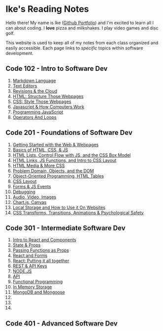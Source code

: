 # Ike's Reading Notes

Hello there! My name is Ike ([Github Portfolio](https://github.com/IkeSteoger)) and I'm excited to learn all I can about coding. I **love** pizza and milkshakes. I play video games and disc golf.

This website is used to keep all of my notes from each class organized and easily accessible. Each page links to *specific* topics within software development.

## Code 102 - Intro to Software Dev

1. [Markdown Language](/102/read01.md)
2. [Text Editors](/102/read02.md)
3. [Revisions & the Cloud](/102/read03.md)
4. [HTML: Structure Those Webpages](/102/read04.md)
5. [CSS: Style Those Webpages](/102/read05.md)
6. [Javascript & How Computers Work](/102/read06.md)
7. [Programming JavaScript](/102/read07.md)
8. [Operators And Loops](/102/read08.md)

## Code 201 - Foundations of Software Dev

1. [Getting Started with the Web & Webpages](/201/read201.md)
2. [Basics of HTML, CSS, & JS](/201/read202.md)
3. [HTML Lists, Control Flow with JS, and the CSS Box Model](/201/read203.md)
4. [HTML Links, JS Functions, and Intro to CSS Layout](/201/read204.md)
5. [HTML Media & More CSS](/201/read205.md)
6. [Problem Domain, Objects, and the DOM](/201/read206.md)
7. [Object-Oriented Programming, HTML Tables](/201/read207.md)
8. [CSS Layout](/201/read208.md)
9. [Forms & JS Events](/201/read209.md)
10. [Debugging](/201/read210.md)
11. [Audio, Video, Images](/201/read211.md)
12. [Chart.js, Canvas](/201/read212.md)
13. [Local Storage and How to Use it On Websites](/201/read213.md)
14. [CSS Transforms, Transitions, Animations & Psychological Safety](/201/read214.md)

## Code 301 - Intermediate Software Dev

1. [Intro to React and Components](/301/read301.md)
2. [State & Props](/301/read302.md)
3. [Passing Functions as Props](/301/read303.md)
4. [React and Forms](/301/read304.md)
5. [React: Putting it all together](/301/read305.md)
6. [REST & API Keys](/301/read306.md)
7. [NODE.JS](/301/read307.md)
8. [API](/301/read308.md)
9. [Functional Programming](/301/read309.md)
10. [In Memory Storage](/301/read310.md)
11. [MongoDB and Mongoose](/301/read311.md)
12. [](/301/read312.md)
13. [](/301/read313.md)
14. [](/301/read314.md)

## Code 401 - Advanced Software Dev
